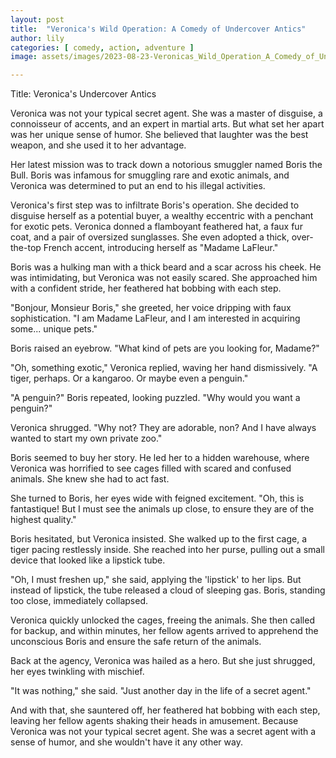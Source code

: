 ```yaml
---
layout: post
title:  "Veronica's Wild Operation: A Comedy of Undercover Antics"
author: lily
categories: [ comedy, action, adventure ]
image: assets/images/2023-08-23-Veronicas_Wild_Operation_A_Comedy_of_Undercover_Antics.png

---
```

Title: Veronica's Undercover Antics

Veronica was not your typical secret agent. She was a master of disguise, a connoisseur of accents, and an expert in martial arts. But what set her apart was her unique sense of humor. She believed that laughter was the best weapon, and she used it to her advantage.

Her latest mission was to track down a notorious smuggler named Boris the Bull. Boris was infamous for smuggling rare and exotic animals, and Veronica was determined to put an end to his illegal activities.

Veronica's first step was to infiltrate Boris's operation. She decided to disguise herself as a potential buyer, a wealthy eccentric with a penchant for exotic pets. Veronica donned a flamboyant feathered hat, a faux fur coat, and a pair of oversized sunglasses. She even adopted a thick, over-the-top French accent, introducing herself as "Madame LaFleur."

Boris was a hulking man with a thick beard and a scar across his cheek. He was intimidating, but Veronica was not easily scared. She approached him with a confident stride, her feathered hat bobbing with each step.

"Bonjour, Monsieur Boris," she greeted, her voice dripping with faux sophistication. "I am Madame LaFleur, and I am interested in acquiring some... unique pets."

Boris raised an eyebrow. "What kind of pets are you looking for, Madame?"

"Oh, something exotic," Veronica replied, waving her hand dismissively. "A tiger, perhaps. Or a kangaroo. Or maybe even a penguin."

"A penguin?" Boris repeated, looking puzzled. "Why would you want a penguin?"

Veronica shrugged. "Why not? They are adorable, non? And I have always wanted to start my own private zoo."

Boris seemed to buy her story. He led her to a hidden warehouse, where Veronica was horrified to see cages filled with scared and confused animals. She knew she had to act fast.

She turned to Boris, her eyes wide with feigned excitement. "Oh, this is fantastique! But I must see the animals up close, to ensure they are of the highest quality."

Boris hesitated, but Veronica insisted. She walked up to the first cage, a tiger pacing restlessly inside. She reached into her purse, pulling out a small device that looked like a lipstick tube.

"Oh, I must freshen up," she said, applying the 'lipstick' to her lips. But instead of lipstick, the tube released a cloud of sleeping gas. Boris, standing too close, immediately collapsed.

Veronica quickly unlocked the cages, freeing the animals. She then called for backup, and within minutes, her fellow agents arrived to apprehend the unconscious Boris and ensure the safe return of the animals.

Back at the agency, Veronica was hailed as a hero. But she just shrugged, her eyes twinkling with mischief.

"It was nothing," she said. "Just another day in the life of a secret agent."

And with that, she sauntered off, her feathered hat bobbing with each step, leaving her fellow agents shaking their heads in amusement. Because Veronica was not your typical secret agent. She was a secret agent with a sense of humor, and she wouldn't have it any other way.